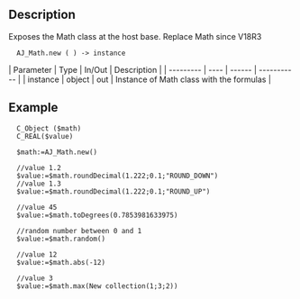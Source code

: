 ﻿<!-- AJ_Math.new ( ) -> instance of Math class  -->



## Description

Exposes the Math class at the host base. Replace Math since V18R3

```4d
  AJ_Math.new ( ) -> instance
```

| Parameter | Type | In/Out | Description |
| --------- | ---- | ------ | ----------- |
| instance | object | out | Instance of Math class with the formulas |

## Example

```
  C_Object ($math)
  C_REAL($value)
  
  $math:=AJ_Math.new()
  
  //value 1.2
  $value:=$math.roundDecimal(1.222;0.1;"ROUND_DOWN")
  //value 1.3
  $value:=$math.roundDecimal(1.222;0.1;"ROUND_UP")
  
  //value 45
  $value:=$math.toDegrees(0.7853981633975)
  
  //random number between 0 and 1
  $value:=$math.random()
  
  //value 12
  $value:=$math.abs(-12)
  
  //value 3
  $value:=$math.max(New collection(1;3;2))
```